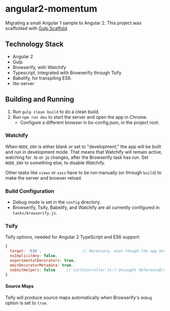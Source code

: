 # angular2-momentum
Migrating a small Angular 1 sample to Angular 2.  This project was scaffolded
with [Gulp Scaffold](https://github.com/pford68/gulp-scaffold).

## Technology Stack
* Angular 2
* Gulp
* Browserify, with Watchify
* Typescript, integrated with Browserify through Tsify
* Babelify, for transpiling ES6.
* lite-server


## Building and Running
1. Run `gulp clean build` to do a clean build.
1. Run `npm run dev` to start the server and open the app in Chrome.
   * Configure a different browser in bs-config.json, in the project root.

### Watchify
When `NODE_ENV` is either blank or set to "development," the app will be built and run
in development mode.  That means that Watchify will remain active, watching for .ts or .js
changes, after the Browserify task has run.   Set `NODE_ENV` to something else, to
disable Watchify.

Other tasks like `views` or `sass` have to be run manually (or through `build`) to make
the server and browser reload.

### Build Configuration
* Debug mode is set in the `config` directory.
* Browserify, Tsify, Babelify, and Watchify are all currently configured in `tasks/browserify.js`.

### Tsify
Tsify options, needed for Angular 2 TypeScript and ES6 support:

  ```javascript
  {
    target: 'ES6',                  // Necessary, even though the app builds without it when Watchify is active.
    noImplicitAny: false,
    experimentalDecorators: true,
    emitDecoratorMetadata: true,
    noEmitHelpers: false     // CartController.ts:7 Uncaught ReferenceError: __decorate is not defined(…)
  }
  ```
  
#### Source Maps
Tsify will produce source maps automatically when Browserify's `debug` option is set to `true`.
